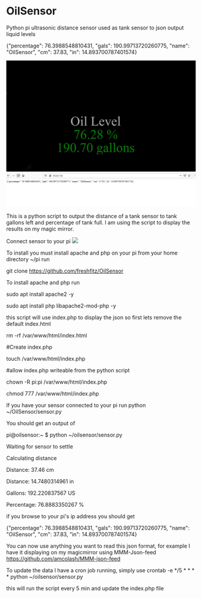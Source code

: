 # OilSensor
Python pi ultrasonic distance sensor used as tank sensor to json output liquid levels

{"percentage": 76.3988548810431, "gals": 190.99713720260775, "name": "OilSensor", "cm": 37.83, "in": 14.893700787401574}

<img src="https://github.com/freshfitz/OilSensor/blob/main/Capture.JPG">
<img src="https://github.com/freshfitz/OilSensor/blob/main/Capture1.JPG">

This is a python script to output the distance of a tank sensor to tank gallons left and percentage of tank full. I am using the script to display the results on my magic mirror.

Connect sensor to your pi
<img src="https://pi.lbbcdn.com/wp-content/uploads/2018/03/Distance-sensor-GPIO-pins-768x147.png">


To install you must install apache and php on your pi
from your home directory ~/pi run


git clone https://github.com/freshfitz/OilSensor 

To install apache and php run

sudo apt install apache2 -y

sudo apt install php libapache2-mod-php -y

this script will use index.php to display the json so first lets remove the default index.html

rm -rf /var/www/html/index.html

#Create index.php

touch /var/www/html/index.php

#allow index.php writeable from the python script

chown -R pi:pi /var/www/html/index.php

chmod 777 /var/www/html/index.php

If you have your sensor connected to your pi run 
python ~/OilSensor/sensor.py

You should get an output of

pi@oilsensor:~ $ python ~/oilsensor/sensor.py

Waiting for sensor to settle

Calculating distance

Distance: 37.46 cm

Distance: 14.7480314961 in

Gallons: 192.220837567 US

Percentage: 76.8883350267 %


if you browse to your pi's ip address you should get

{"percentage": 76.3988548810431, "gals": 190.99713720260775, "name": "OilSensor", "cm": 37.83, "in": 14.893700787401574}

You can now use anything you want to read this json format, for example I have it displaying on my magicmirror using MMM-Json-feed
https://github.com/amcolash/MMM-json-feed

To update the data I have a cron job running, simply use
crontab -e
*/5 * * * * python ~/oilsensor/sensor.py

this will run the script every 5 min and update the index.php file


